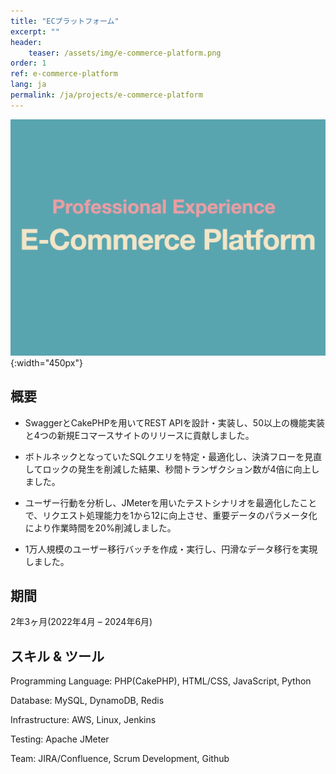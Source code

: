 ```yaml
---
title: "ECプラットフォーム"
excerpt: ""
header:
    teaser: /assets/img/e-commerce-platform.png
order: 1
ref: e-commerce-platform
lang: ja
permalink: /ja/projects/e-commerce-platform
---
```

![teaser](/assets/img/e-commerce-platform.png){:width="450px"}

## 概要
- SwaggerとCakePHPを用いてREST APIを設計・実装し、50以上の機能実装と4つの新規Eコマースサイトのリリースに貢献しました。

- ボトルネックとなっていたSQLクエリを特定・最適化し、決済フローを見直してロックの発生を削減した結果、秒間トランザクション数が4倍に向上しました。

- ユーザー行動を分析し、JMeterを用いたテストシナリオを最適化したことで、リクエスト処理能力を1から12に向上させ、重要データのパラメータ化により作業時間を20%削減しました。

- 1万人規模のユーザー移行バッチを作成・実行し、円滑なデータ移行を実現しました。

## 期間
2年3ヶ月(2022年4月 – 2024年6月)

## スキル & ツール

Programming Language: PHP(CakePHP), HTML/CSS, JavaScript, Python

Database: MySQL, DynamoDB, Redis

Infrastructure: AWS, Linux, Jenkins

Testing: Apache JMeter

Team: JIRA/Confluence, Scrum Development, Github